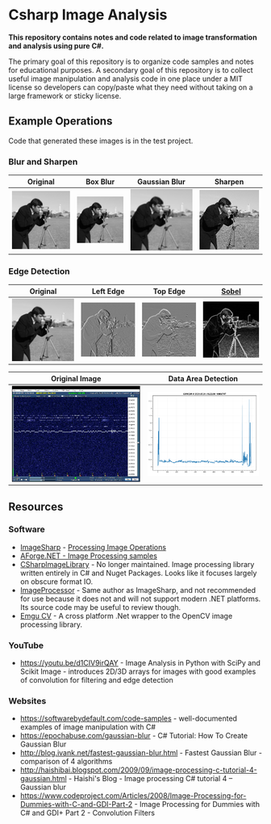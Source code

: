 # Csharp Image Analysis

**This repository contains notes and code related to image transformation and analysis using pure C#.** 

The primary goal of this repository is to organize code samples and notes for educational purposes. A secondary goal of this repository is to collect useful image manipulation and analysis code in one place under a MIT license so developers can copy/paste what they need without taking on a large framework or sticky license. 

## Example Operations

Code that generated these images is in the test project.

### Blur and Sharpen

Original | Box Blur | Gaussian Blur | Sharpen
---|---|---|---
![](data/analyzed/original.png)|![](data/analyzed/blur-box.png)|![](data/analyzed/blur-gaussian.png)|![](data/analyzed/sharpen.png)

### Edge Detection

Original | Left Edge | Top Edge | [Sobel](https://en.wikipedia.org/wiki/Sobel_operator)
---|---|---|---
![](data/analyzed/original.png)|![](data/analyzed/edge-left.png)|![](data/analyzed/edge-top.png)|![](data/analyzed/edge-sobel.png)

Original Image | Data Area Detection
---|---
![](data/analyzed/qrss-original.jpg)|![](data/analyzed/qrss-edges.png)

## Resources

### Software
* [ImageSharp](https://github.com/SixLabors/ImageSharp) - [Processing Image Operations](https://docs.sixlabors.com/articles/imagesharp/processing.html)
* [AForge.NET - Image Processing samples](http://www.aforgenet.com/framework/samples/image_processing.html)
* [CSharpImageLibrary](https://github.com/KFreon/CSharpImageLibrary) - No longer maintained. Image processing library written entirely in C# and Nuget Packages. Looks like it focuses largely on obscure format IO.
* [ImageProcessor](https://imageprocessor.org/) - Same author as ImageSharp, and not recommended for use because it does not and will not support modern .NET platforms. Its source code may be useful to review though.
* [Emgu CV](https://www.emgu.com/) - A cross platform .Net wrapper to the OpenCV image processing library.

### YouTube
* https://youtu.be/d1CIV9irQAY - Image Analysis in Python with SciPy and Scikit Image - introduces 2D/3D arrays for images with good examples of convolution for filtering and edge detection

### Websites
* https://softwarebydefault.com/code-samples - well-documented examples of image manipulation with C#
* https://epochabuse.com/gaussian-blur - C# Tutorial: How To Create Gaussian Blur
* http://blog.ivank.net/fastest-gaussian-blur.html - Fastest Gaussian Blur - comparison of 4 algorithms
* http://haishibai.blogspot.com/2009/09/image-processing-c-tutorial-4-gaussian.html - Haishi's Blog - Image processing C# tutorial 4 – Gaussian blur
* https://www.codeproject.com/Articles/2008/Image-Processing-for-Dummies-with-C-and-GDI-Part-2 - Image Processing for Dummies with C# and GDI+ Part 2 - Convolution Filters